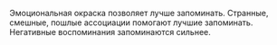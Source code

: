 Эмоциональная окраска позволяет лучше запоминать.
Странные, смешные, пошлые ассоциации помогают лучшие запоминать. 
Негативные воспоминания запоминаются сильнее.